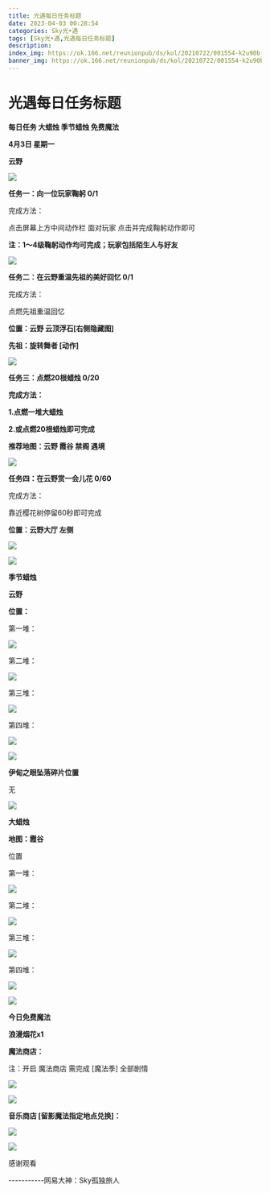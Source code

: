 ```yaml
---
title: 光遇每日任务标题
date: 2023-04-03 00:28:54
categories: Sky光•遇
tags: [Sky光•遇,光遇每日任务标题]
description: 
index_img: https://ok.166.net/reunionpub/ds/kol/20210722/001554-k2u90bj7ay.png?imageView&thumbnail=600x0&type=jpg
banner_img: https://ok.166.net/reunionpub/ds/kol/20210722/001554-k2u90bj7ay.png?imageView&thumbnail=600x0&type=jpg
---
```

# 光遇每日任务标题
**每日任务 大蜡烛 季节蜡烛 免费魔法**

 **4月3日 星期一**

 **云野**

![](https://img.166.net/reunionpub/ds/kol/20230403/001210-8koali37f2.jpg)

  

 **任务一：向一位玩家鞠躬 0/1**

完成方法：

点击屏幕上方中间动作栏 面对玩家 点击并完成鞠躬动作即可

 **注：1～4级鞠躬动作均可完成；玩家包括陌生人与好友**

![](https://img.166.net/reunionpub/ds/kol/20230403/000311-746b3c1t0q.jpg)

 **任务二：在云野重温先祖的美好回忆 0/1**

完成方法：

点燃先祖重温回忆

 **位置：云野 云顶浮石[右侧隐藏图]**

 **先祖：旋转舞者 [动作]**

![](https://img.166.net/reunionpub/ds/kol/20230403/000456-a8gwmfj5qh.jpg)

 **任务三：点燃20根蜡烛 0/20**

 **完成方法：**

 **1.点燃一堆大蜡烛**

 **2.或点燃20根蜡烛即可完成**

 **推荐地图：云野 霞谷 禁阁 遇境**

![](https://img.166.net/reunionpub/ds/kol/20230403/000521-al3gsts82v.jpg)

 **任务四：在云野赏一会儿花 0/60**

完成方法：

靠近樱花树停留60秒即可完成

 **位置：云野大厅 左侧**

![](https://img.166.net/reunionpub/ds/kol/20230403/000549-tlwb0zo7cq.jpeg)

![](https://img.166.net/reunionpub/ds/kol/20221018/100256-wzutnocka0.png)

 **季节蜡烛**

 **云野**

 **位置：**

第一堆：

![](https://img.166.net/reunionpub/ds/kol/20230402/235854-anwiol56b0.jpg)

第二堆：

![](https://img.166.net/reunionpub/ds/kol/20230402/235905-wvi6trf2ao.jpeg)

第三堆：

![](https://img.166.net/reunionpub/ds/kol/20230402/235912-1m5hwi8nbk.jpeg)

第四堆：

![](https://img.166.net/reunionpub/ds/kol/20230402/235919-kfmn7s1zhw.jpeg)

![](https://img.166.net/reunionpub/ds/kol/20221130/005912-5mvshq9nf3.png)

 **伊甸之眼坠落碎片位置**

无

![](https://img.166.net/reunionpub/ds/kol/20230313/005012-cdpy0kr1uq.png)

 **大蜡烛**

 **地图：霞谷**

位置

第一堆：

![](https://img.166.net/reunionpub/ds/kol/20230403/000039-74cno136l5.jpeg)

第二堆：

![](https://img.166.net/reunionpub/ds/kol/20230403/000048-613hsizr4p.jpeg)

第三堆：

![](https://img.166.net/reunionpub/ds/kol/20230403/000054-yesh0idtjv.jpeg)

第四堆：

![](https://img.166.net/reunionpub/ds/kol/20230403/000100-1ht7y2flek.jpeg)

![](https://img.166.net/reunionpub/ds/kol/20221018/100256-wzutnocka0.png)

 **今日免费魔法**

 **浪漫烟花x1**

 **魔法商店：**

注：开启 魔法商店 需完成 [魔法季] 全部剧情

![](https://img.166.net/reunionpub/ds/kol/20221018/100559-oibznvdtus.png)

![](https://img.166.net/reunionpub/ds/kol/20230403/000141-59bh1dw8k2.jpeg)

 **音乐商店 [留影魔法指定地点兑换]：**

![](https://img.166.net/reunionpub/ds/kol/20230403/000156-bdlmjzy7vh.jpeg)

 **![](https://img.166.net/reunionpub/ds/kol/20221018/100256-wzutnocka0.png)**

感谢观看

\-----------网易大神：Sky孤独旅人

